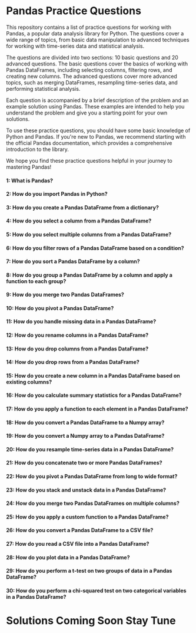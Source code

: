 # Pandas Practice Questions
This repository contains a list of practice questions for working with Pandas, a popular data analysis library for Python. The questions cover a wide range of topics, from basic data manipulation to advanced techniques for working with time-series data and statistical analysis.

The questions are divided into two sections: 10 basic questions and 20 advanced questions. The basic questions cover the basics of working with Pandas DataFrames, including selecting columns, filtering rows, and creating new columns. The advanced questions cover more advanced topics, such as merging DataFrames, resampling time-series data, and performing statistical analysis.

Each question is accompanied by a brief description of the problem and an example solution using Pandas. These examples are intended to help you understand the problem and give you a starting point for your own solutions.

To use these practice questions, you should have some basic knowledge of Python and Pandas. If you're new to Pandas, we recommend starting with the official Pandas documentation, which provides a comprehensive introduction to the library.

We hope you find these practice questions helpful in your journey to mastering Pandas!

#### 1: What is Pandas?

#### 2: How do you import Pandas in Python?

#### 3: How do you create a Pandas DataFrame from a dictionary?

#### 4: How do you select a column from a Pandas DataFrame?

#### 5: How do you select multiple columns from a Pandas DataFrame?

#### 6: How do you filter rows of a Pandas DataFrame based on a condition?

#### 7: How do you sort a Pandas DataFrame by a column?

#### 8: How do you group a Pandas DataFrame by a column and apply a function to each group?

#### 9: How do you merge two Pandas DataFrames?

#### 10: How do you pivot a Pandas DataFrame?

#### 11: How do you handle missing data in a Pandas DataFrame?

#### 12: How do you rename columns in a Pandas DataFrame?

#### 13: How do you drop columns from a Pandas DataFrame?

#### 14: How do you drop rows from a Pandas DataFrame?

#### 15: How do you create a new column in a Pandas DataFrame based on existing columns?

#### 16: How do you calculate summary statistics for a Pandas DataFrame?

#### 17: How do you apply a function to each element in a Pandas DataFrame?

#### 18: How do you convert a Pandas DataFrame to a Numpy array?

#### 19: How do you convert a Numpy array to a Pandas DataFrame?

#### 20: How do you resample time-series data in a Pandas DataFrame?

#### 21: How do you concatenate two or more Pandas DataFrames?

#### 22: How do you pivot a Pandas DataFrame from long to wide format?

#### 23: How do you stack and unstack data in a Pandas DataFrame?

#### 24: How do you merge two Pandas DataFrames on multiple columns?

#### 25: How do you apply a custom function to a Pandas DataFrame?

#### 26: How do you convert a Pandas DataFrame to a CSV file?

#### 27: How do you read a CSV file into a Pandas DataFrame?

#### 28: How do you plot data in a Pandas DataFrame?

#### 29: How do you perform a t-test on two groups of data in a Pandas DataFrame?

#### 30: How do you perform a chi-squared test on two categorical variables in a Pandas DataFrame?

# Solutions Coming Soon Stay Tune